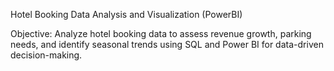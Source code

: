 Hotel Booking Data Analysis and Visualization (PowerBI)

Objective:
Analyze hotel booking data to assess revenue growth, parking needs, and identify seasonal trends using SQL and Power BI for data-driven decision-making.

